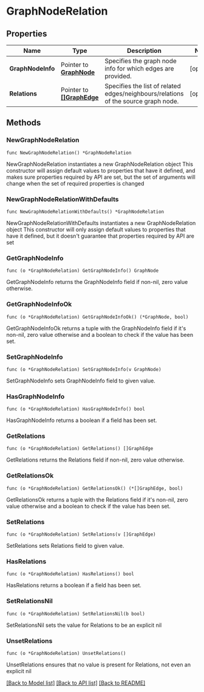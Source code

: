 # GraphNodeRelation

## Properties

Name | Type | Description | Notes
------------ | ------------- | ------------- | -------------
**GraphNodeInfo** | Pointer to [**GraphNode**](GraphNode.md) | Specifies the graph node info for which edges are provided. | [optional] 
**Relations** | Pointer to [**[]GraphEdge**](GraphEdge.md) | Specifies the list of related edges/neighbours/relations of the source graph node. | [optional] 

## Methods

### NewGraphNodeRelation

`func NewGraphNodeRelation() *GraphNodeRelation`

NewGraphNodeRelation instantiates a new GraphNodeRelation object
This constructor will assign default values to properties that have it defined,
and makes sure properties required by API are set, but the set of arguments
will change when the set of required properties is changed

### NewGraphNodeRelationWithDefaults

`func NewGraphNodeRelationWithDefaults() *GraphNodeRelation`

NewGraphNodeRelationWithDefaults instantiates a new GraphNodeRelation object
This constructor will only assign default values to properties that have it defined,
but it doesn't guarantee that properties required by API are set

### GetGraphNodeInfo

`func (o *GraphNodeRelation) GetGraphNodeInfo() GraphNode`

GetGraphNodeInfo returns the GraphNodeInfo field if non-nil, zero value otherwise.

### GetGraphNodeInfoOk

`func (o *GraphNodeRelation) GetGraphNodeInfoOk() (*GraphNode, bool)`

GetGraphNodeInfoOk returns a tuple with the GraphNodeInfo field if it's non-nil, zero value otherwise
and a boolean to check if the value has been set.

### SetGraphNodeInfo

`func (o *GraphNodeRelation) SetGraphNodeInfo(v GraphNode)`

SetGraphNodeInfo sets GraphNodeInfo field to given value.

### HasGraphNodeInfo

`func (o *GraphNodeRelation) HasGraphNodeInfo() bool`

HasGraphNodeInfo returns a boolean if a field has been set.

### GetRelations

`func (o *GraphNodeRelation) GetRelations() []GraphEdge`

GetRelations returns the Relations field if non-nil, zero value otherwise.

### GetRelationsOk

`func (o *GraphNodeRelation) GetRelationsOk() (*[]GraphEdge, bool)`

GetRelationsOk returns a tuple with the Relations field if it's non-nil, zero value otherwise
and a boolean to check if the value has been set.

### SetRelations

`func (o *GraphNodeRelation) SetRelations(v []GraphEdge)`

SetRelations sets Relations field to given value.

### HasRelations

`func (o *GraphNodeRelation) HasRelations() bool`

HasRelations returns a boolean if a field has been set.

### SetRelationsNil

`func (o *GraphNodeRelation) SetRelationsNil(b bool)`

 SetRelationsNil sets the value for Relations to be an explicit nil

### UnsetRelations
`func (o *GraphNodeRelation) UnsetRelations()`

UnsetRelations ensures that no value is present for Relations, not even an explicit nil

[[Back to Model list]](../README.md#documentation-for-models) [[Back to API list]](../README.md#documentation-for-api-endpoints) [[Back to README]](../README.md)


